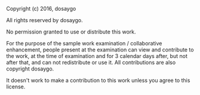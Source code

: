 Copyright (c) 2016, dosaygo

All rights reserved by dosaygo.

No permission granted to use or distribute this work. 

For the purpose of the sample work examination / collaborative enhancement, people present at the examination can view and contribute to the work, at the time of examination and for 3 calendar days after, but not after that, and can not redistribute or use it. All contributions are also copyright dosaygo. 

It doesn't work to make a contribution to this work unless you agree to this license. 

